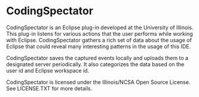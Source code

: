 CodingSpectator
===============

CodingSpectator is an Eclipse plug-in developed at the University of Illinois.
This plug-in listens for various actions that the user performs while working
with Eclipse. CodingSpectator gathers a rich set of data about the usage of
Eclipse that could reveal many interesting patterns in the usage of this IDE.

CodingSpectator saves the captured events locally and uploads them to a
designated server periodically. It also categorizes the data based on the user
id and Eclipse workspace id.

CodingSpectator is licensed under the Illinois/NCSA Open Source License. See
LICENSE.TXT for more details.